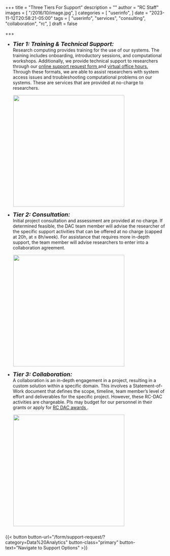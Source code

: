 +++
title = "Three Tiers For Support"
description = ""
author = "RC Staff"
images = [
  "/2016/10/image.jpg",
]
categories = [
  "userinfo",
]
date = "2023-11-12T20:58:21-05:00"
tags = [
  "userinfo",
  "services",
  "consulting",
  "collaboration",
  "rc",
]
draft = false

+++



* _**<font size=4>Tier 1: Training & Technical Support: </font>**_  
Research computing provides training for the use of our systems.  The training includes onboarding, introductory sessions, and computational workshops. Additionally, we provide technical support to researchers through our <a href="/form/support-request/?category=Data%20Analytics"> online support request form </a> and <a href="/support/#office-hours"> virtual office hours.</a> Through these formats, we are able to assist researchers with system access issues and troubleshooting computational problems on our systems. These are services that are provided at no-charge to researchers. 


<div style="margin-left: 5%">
    <img src="/images/images/dac_tiers_training.jpg" width=350>
</div>



* _**<font size=4>Tier 2: Consultation: </font>**_  
Initial project consultation and assessment are provided at no charge. If determined 
feasible, the DAC team member will advise the researcher of the specific support 
activities that can be offered at no charge (capped at 20h, at ≤ 8h/week).  For 
assistance that requires more in-depth support, the team member will advise 
researchers to enter into a collaboration agreement.

<div style="margin-left: 5%">
   <img src="/images/images/dac_tiers_consultation.jpg" width=350>
</div>


* _**<font size=4>Tier 3: Collaboration: </font>**_  
A collaboration is an in-depth engagement in a project, resulting in a custom solution 
within a specific domain. This involves a Statement-of-Work document that defines the 
scope, timeline, team member’s level of effort and deliverables for the specific project. 
However, these RC-DAC activities are chargeable. PIs may budget for our personnel in their 
grants or apply for <a href="/service/dac/awards">RC DAC awards </a>.


<div style="margin-left: 5%">
   <img src="/images/images/dac_tiers_collaboration.jpg" width=350>
</div>
 

<div style="display: flex; justify-content: center; margin-top: 5%">
    {{< button button-url="/form/support-request/?category=Data%20Analytics" button-class="primary" button-text="Navigate to Support Options" >}}
</div>

